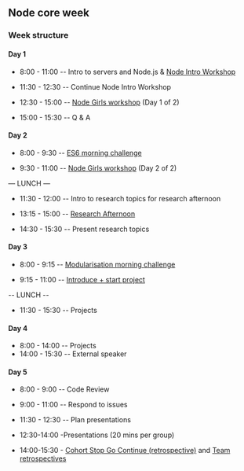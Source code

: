 ## Node core week

### Week structure

#### Day 1

- 8:00 - 11:00
-- Intro to servers and Node.js
& [Node Intro Workshop](https://github.com/foundersandcoders/Node-Intro-Workshop)

- 11:30 - 12:30
-- Continue Node Intro Workshop

- 12:30 - 15:00
-- [Node Girls workshop](https://github.com/node-girls/workshop-cms) (Day 1 of 2)
- 15:00 - 15:30
-- Q & A

#### Day 2

- 8:00 - 9:30
-- [ES6 morning challenge](./morning-challenge-day-2.md)

- 9:30 - 11:00
-- [Node Girls workshop](https://github.com/node-girls/workshop-cms) (Day 2 of 2)

— LUNCH —

- 11:30 - 12:00
-- Intro to research topics for research afternoon

- 13:15 - 15:00
-- [Research Afternoon](./research-afternoon.md)

- 14:30 - 15:30
-- Present research topics


#### Day 3

- 8:00 - 9:15
-- [Modularisation morning challenge](./morning-challenge-day-3.md)

- 9:15 - 11:00
-- [Introduce + start project](https://github.com/lotus-coding-school/master-reference/blob/master/coursebook/week-4/project.md)

-- LUNCH --

- 11:30 - 15:30
-- Projects


#### Day 4

- 8:00 - 14:00
-- Projects
- 14:00 - 15:30
-- External speaker

#### Day 5

- 8:00 - 9:00
-- Code Review

- 9:00 - 11:00
-- Respond to issues

- 11:30 - 12:30
-- Plan presentations

- 12:30-14:00 -Presentations (20 mins per group)

- 14:00-15:30 - [Cohort Stop Go Continue (retrospective)](./retrospectives.md#cohort-retrospective) and [Team retrospectives](./retrospectives.md#team-retrospective)


